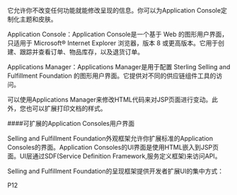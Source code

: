 它允许你不改变任何功能就能修改呈现的信息。你可以为Application Console定制化主题和皮肤。

Application Console：Application Console是一个基于 Web 的图形用户界面，只适用于 Microsoft® Internet Explorer 浏览器，版本 8 或更高版本。它用于创建、跟踪并查看订单、物品库存，以及退货订单。

Applications Manager：Applications Manager是用于配置 Sterling Selling and Fulfillment Foundation 的图形用户界面。它提供对不同的供应链组件工具的访问。

可以使用Applications Manager来修改HTML代码来对JSP页面进行变动。此外，您也可以扩展打印文档的样式。

####可扩展的Application Consoles用户界面

Selling and Fulfillment Foundation外观框架允许你扩展标准的Application Consoles的界面。Application Consoles的UI界面是使用HTML嵌入到JSP页面。UI层通过SDF(Service Definition Framework,服务定义框架)来访问API。

Selling and Fulfillment Foundation的呈现框架提供开发者扩展UI的集中方式：

P12